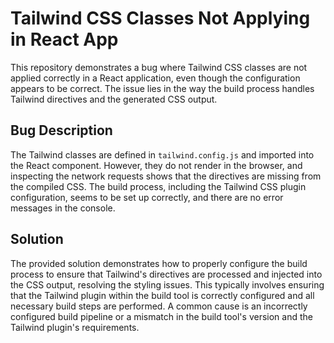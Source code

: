 # Tailwind CSS Classes Not Applying in React App

This repository demonstrates a bug where Tailwind CSS classes are not applied correctly in a React application, even though the configuration appears to be correct. The issue lies in the way the build process handles Tailwind directives and the generated CSS output.

## Bug Description

The Tailwind classes are defined in `tailwind.config.js` and imported into the React component. However, they do not render in the browser, and inspecting the network requests shows that the directives are missing from the compiled CSS.  The build process, including the Tailwind CSS plugin configuration, seems to be set up correctly, and there are no error messages in the console.

## Solution

The provided solution demonstrates how to properly configure the build process to ensure that Tailwind's directives are processed and injected into the CSS output, resolving the styling issues. This typically involves ensuring that the Tailwind plugin within the build tool is correctly configured and all necessary build steps are performed.  A common cause is an incorrectly configured build pipeline or a mismatch in the build tool's version and the Tailwind plugin's requirements.